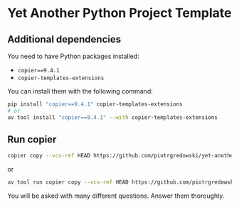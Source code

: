 # Yet Another Python Project Template

## Additional dependencies

You need to have Python packages installed:

- `copier==9.4.1`
- `copier-templates-extensions`

You can install them with the following command:

```bash
pip install "copier==9.4.1" copier-templates-extensions
# or
uv tool install "copier==9.4.1" --with copier-templates-extensions
```

## Run copier

```bash
copier copy --vcs-ref HEAD https://github.com/piotrgredowski/yet-another-python-project-template <name_of_output_dir>
```

or

```bash
uv tool run copier copy --vcs-ref HEAD https://github.com/piotrgredowski/yet-another-python-project-template <name_of_output_dir>
```

You will be asked with many different questions. Answer them thoroughly.
